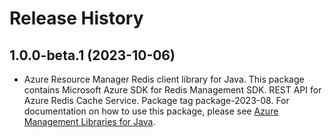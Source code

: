 # Release History

## 1.0.0-beta.1 (2023-10-06)

- Azure Resource Manager Redis client library for Java. This package contains Microsoft Azure SDK for Redis Management SDK. REST API for Azure Redis Cache Service. Package tag package-2023-08. For documentation on how to use this package, please see [Azure Management Libraries for Java](https://aka.ms/azsdk/java/mgmt).
